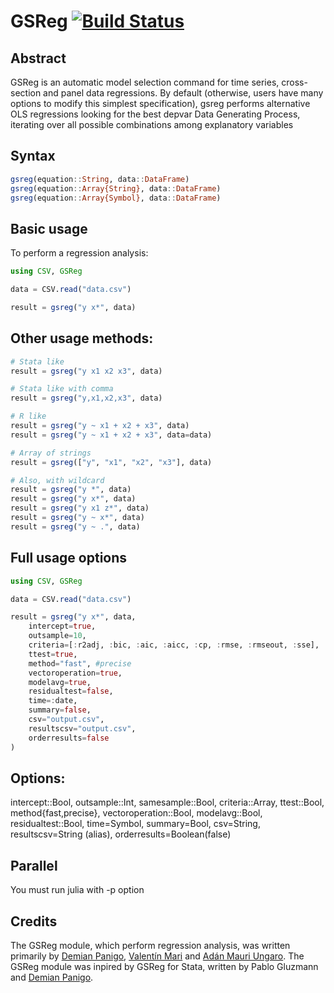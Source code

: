 # GSReg [![Build Status](https://travis-ci.org/ParallelGSReg/GSReg.jl.svg?branch=master)](https://travis-ci.org/ParallelGSReg/GSReg.jl)

## Abstract
GSReg is an automatic model selection command for time series, cross-section and panel data regressions. By default (otherwise, users have many options to modify this simplest specification), gsreg performs alternative OLS regressions looking for the best depvar Data Generating Process, iterating over all possible combinations among explanatory variables

## Syntax

```julia
gsreg(equation::String, data::DataFrame)
gsreg(equation::Array{String}, data::DataFrame)
gsreg(equation::Array{Symbol}, data::DataFrame)
```

## Basic usage

To perform a regression analysis:

```julia
using CSV, GSReg

data = CSV.read("data.csv")

result = gsreg("y x*", data)
```

## Other usage methods:

```julia
# Stata like
result = gsreg("y x1 x2 x3", data)

# Stata like with comma
result = gsreg("y,x1,x2,x3", data)

# R like
result = gsreg("y ~ x1 + x2 + x3", data)
result = gsreg("y ~ x1 + x2 + x3", data=data)

# Array of strings
result = gsreg(["y", "x1", "x2", "x3"], data)

# Also, with wildcard
result = gsreg("y *", data)
result = gsreg("y x*", data)
result = gsreg("y x1 z*", data)
result = gsreg("y ~ x*", data)
result = gsreg("y ~ .", data)
```
## Full usage options

```julia
using CSV, GSReg

data = CSV.read("data.csv")

result = gsreg("y x*", data,
    intercept=true,
    outsample=10,
    criteria=[:r2adj, :bic, :aic, :aicc, :cp, :rmse, :rmseout, :sse],
    ttest=true,
    method="fast", #precise
    vectoroperation=true,
    modelavg=true,
    residualtest=false,
    time=:date,
    summary=false,
    csv="output.csv",
    resultscsv="output.csv",
    orderresults=false
)
```

## Options:

intercept::Bool,
outsample::Int,
samesample::Bool,
criteria::Array,
ttest::Bool,
method{fast,precise},
vectoroperation::Bool,
modelavg::Bool,
residualtest::Bool,
time=Symbol,
summary=Bool,
csv=String,
resultscsv=String (alias),
orderresults=Boolean(false)


## Parallel

You must run julia with -p option

 
## Credits

The GSReg module, which perform regression analysis, was written primarily by [Demian Panigo](https://github.com/dpanigo/), [Valentín Mari](https://github.com/vmari/) and [Adán Mauri Ungaro](https://github.com/adanmauri/). The GSReg module was inpired by GSReg for Stata, written by Pablo Gluzmann and [Demian Panigo](https://github.com/dpanigo/).
